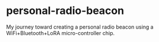 # personal-radio-beacon
My journey toward creating a personal radio beacon using a WiFi+Bluetooth+LoRA micro-controller chip.
